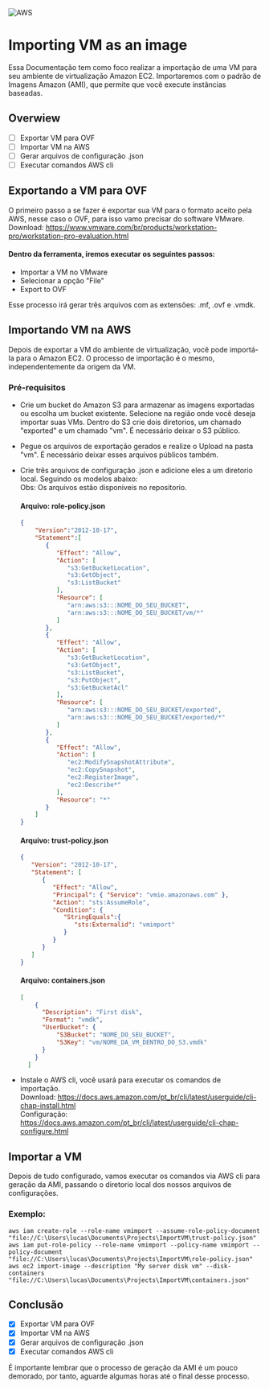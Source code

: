 <img alt="AWS" src="https://img.shields.io/badge/AWS%20-%23FF9900.svg?&style=for-the-badge&logo=amazon-aws&logoColor=white"/>

# Importing VM as an image
Essa Documentação tem como foco realizar a importação de uma VM para seu ambiente de virtualização Amazon EC2. Importaremos com o padrão de Imagens Amazon (AMI), que permite que você execute instâncias baseadas.

## Overwiew 

- [ ] Exportar VM para OVF
- [ ] Importar VM na AWS
- [ ] Gerar arquivos de configuração .json
- [ ] Executar comandos AWS cli

## Exportando a VM para OVF 
O primeiro passo a se fazer é exportar sua VM para o formato aceito pela AWS, nesse caso o OVF, para isso vamo precisar do software VMware. </br>
Download: https://www.vmware.com/br/products/workstation-pro/workstation-pro-evaluation.html

#### Dentro da ferramenta, iremos executar os seguintes passos:

  - Importar a VM no VMware 
  - Selecionar a opção "File"
  - Export to OVF
  
Esse processo irá gerar três arquivos com as extensões: .mf, .ovf e .vmdk.

## Importando VM na AWS
Depois de exportar a VM do ambiente de virtualização, você pode importá-la para o Amazon EC2. O processo de importação é o mesmo, independentemente da origem da VM.

### Pré-requisitos

  - Crie um bucket do Amazon S3 para armazenar as imagens exportadas ou escolha um bucket existente. Selecione na região onde você deseja importar suas VMs. Dentro do S3 
    crie dois diretorios, um chamado "exported" e um chamado "vm". É necessário deixar o S3 público. 

  - Pegue os arquivos de exportação gerados e realize o Upload na pasta "vm". É necessário deixar esses arquivos públicos também. 

  - Crie três arquivos de configuração .json e adicione eles a um diretorio local. Seguindo os modelos abaixo: <br/>
    Obs: Os arquivos estão disponiveis no repositorio. 

      #### Arquivo: role-policy.json
      ```json
      {
          "Version":"2012-10-17",
          "Statement":[
             {
                "Effect": "Allow",
                "Action": [
                   "s3:GetBucketLocation",
                   "s3:GetObject",
                   "s3:ListBucket" 
                ],
                "Resource": [
                   "arn:aws:s3:::NOME_DO_SEU_BUCKET",
                   "arn:aws:s3:::NOME_DO_SEU_BUCKET/vm/*"
                ]
             },
             {
                "Effect": "Allow",
                "Action": [
                   "s3:GetBucketLocation",
                   "s3:GetObject",
                   "s3:ListBucket",
                   "s3:PutObject",
                   "s3:GetBucketAcl"
                ],
                "Resource": [
                   "arn:aws:s3:::NOME_DO_SEU_BUCKET/exported",
                   "arn:aws:s3:::NOME_DO_SEU_BUCKET/exported/*"
                ]
             },
             {
                "Effect": "Allow",
                "Action": [
                   "ec2:ModifySnapshotAttribute",
                   "ec2:CopySnapshot",
                   "ec2:RegisterImage",
                   "ec2:Describe*"
                ],
                "Resource": "*"
             }
          ]
      }
      ```

      #### Arquivo: trust-policy.json
      ```json
      {
         "Version": "2012-10-17",
         "Statement": [
            {
               "Effect": "Allow",
               "Principal": { "Service": "vmie.amazonaws.com" },
               "Action": "sts:AssumeRole",
               "Condition": {
                  "StringEquals":{
                     "sts:Externalid": "vmimport"
                  }
               }
            }
         ]
      }
      ```
      
      #### Arquivo: containers.json
      ```json
      [
          {
            "Description": "First disk",
            "Format": "vmdk",
            "UserBucket": {
                "S3Bucket": "NOME_DO_SEU_BUCKET",
                "S3Key": "vm/NOME_DA_VM_DENTRO_DO_S3.vmdk"
            }
          }
        ]
      ```
  - Instale o AWS cli, você usará para executar os comandos de importação. <br/>
    Download: https://docs.aws.amazon.com/pt_br/cli/latest/userguide/cli-chap-install.html <br/>
    Configuração: https://docs.aws.amazon.com/pt_br/cli/latest/userguide/cli-chap-configure.html
  
## Importar a VM
Depois de tudo configurado, vamos executar os comandos via AWS cli para geração da AMI, passando o diretorio local dos nossos arquivos de configurações.

### Exemplo:
  ```
  aws iam create-role --role-name vmimport --assume-role-policy-document "file://C:\Users\lucas\Documents\Projects\ImportVM\trust-policy.json"
  aws iam put-role-policy --role-name vmimport --policy-name vmimport --policy-document "file://C:\Users\lucas\Documents\Projects\ImportVM\role-policy.json"
  aws ec2 import-image --description "My server disk vm" --disk-containers "file://C:\Users\lucas\Documents\Projects\ImportVM\containers.json"
  ```
  
## Conclusão

- [x] Exportar VM para OVF
- [x] Importar VM na AWS
- [x] Gerar arquivos de configuração .json
- [x] Executar comandos AWS cli

É importante lembrar que o processo de geração da AMI é um pouco demorado, por tanto, aguarde algumas horas até o final desse processo.
